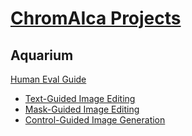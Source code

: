 # [ChromAIca Projects](chromaica.github.io/)


## Aquarium

[Human Eval Guide](https://chromaica.github.io/)

* [Text-Guided Image Editing](https://chromaica.github.io/Aquarium/Text-Guided_Aqua-Magicbrush)
* [Mask-Guided Image Editing](https://chromaica.github.io/Aquarium/Mask-Guided_Aqua-Magicbrush)
* [Control-Guided Image Generation](https://chromaica.github.io/Aquarium/Control-Guided_Aqua)
